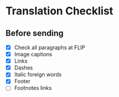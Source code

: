 # Translation Checklist



## Before sending

- [x] Check all paragraphs at FLIP
- [x] Image captions
- [x] Links
- [x] Dashes
- [x] Italic foreign words
- [x] Footer 
- [ ] Footnotes links